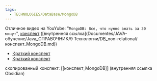 ```yaml
---
tags:
  - TECHNOLOGIES/DataBase/MongoDB
---
```

Отличное видео на YouYube: "`MongoDB: Все, что нужно знать за 30 минут`", [конспект](https://suchkov.tech/%D0%BE%D1%81%D0%BD%D0%BE%D0%B2%D1%8B-mongodb/) ([внутренняя ссылка](Documentes/JAVA-обучение/Java_СПРАВОЧНИК/9 Технологии/DB_non-relational/конспект_MongoDB.md))

- [Краткий конспект](https://suchkov.tech/%D0%BE%D1%81%D0%BD%D0%BE%D0%B2%D1%8B-mongodb/)
- [Краткий конспект](https://suchkov.tech/%D0%BE%D1%81%D0%BD%D0%BE%D0%B2%D1%8B-mongodb/)

скопированный конспект:   [[конспект_MongoDB]] (внутренняя ссылка Obsidian)

